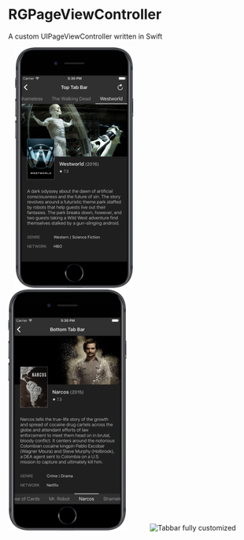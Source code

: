 RGPageViewController
====================

A custom UIPageViewController written in Swift

<img src="data:image/gif;base64,R0lGODlhAQABAAAAACH5BAEKAAEALAAAAAABAAEAAAICTAEAOw==" width="10">
<img src="https://github.com/eRGoon/RGPageViewController/blob/master/Screenshots/tabbar_top.png" width="240" title="Tabbar on Top">
<img src="data:image/gif;base64,R0lGODlhAQABAAAAACH5BAEKAAEALAAAAAABAAEAAAICTAEAOw==" width="40">
<img src="https://github.com/eRGoon/RGPageViewController/blob/master/Screenshots/tabbar_bottom.png" width="240" title="Tabbar on Top">
<img src="data:image/gif;base64,R0lGODlhAQABAAAAACH5BAEKAAEALAAAAAABAAEAAAICTAEAOw==" width="40">
<img src="https://github.com/eRGoon/RGPageViewController/blob/master/Screenshots/tabbar_custom.png" width="240" title="Tabbar fully customized">
